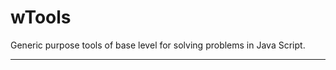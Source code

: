 # wTools

Generic purpose tools of base level for solving problems in Java Script.

_ _ _ _ _ _






























































































































